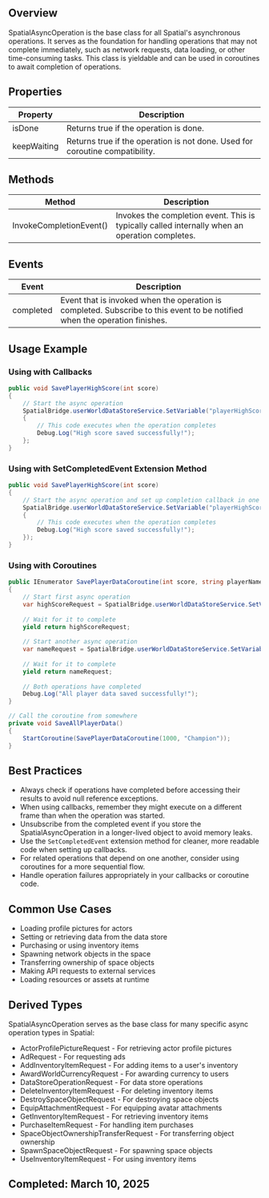 ## Overview
SpatialAsyncOperation is the base class for all Spatial's asynchronous operations. It serves as the foundation for handling operations that may not complete immediately, such as network requests, data loading, or other time-consuming tasks. This class is yieldable and can be used in coroutines to await completion of operations.

## Properties

| Property | Description |
|----------|-------------|
| isDone | Returns true if the operation is done. |
| keepWaiting | Returns true if the operation is not done. Used for coroutine compatibility. |

## Methods

| Method | Description |
|--------|-------------|
| InvokeCompletionEvent() | Invokes the completion event. This is typically called internally when an operation completes. |

## Events

| Event | Description |
|-------|-------------|
| completed | Event that is invoked when the operation is completed. Subscribe to this event to be notified when the operation finishes. |

## Usage Example

### Using with Callbacks

```csharp
public void SavePlayerHighScore(int score)
{
    // Start the async operation
    SpatialBridge.userWorldDataStoreService.SetVariable("playerHighScore", score).completed += (op) =>
    {
        // This code executes when the operation completes
        Debug.Log("High score saved successfully!");
    };
}
```

### Using with SetCompletedEvent Extension Method

```csharp
public void SavePlayerHighScore(int score)
{
    // Start the async operation and set up completion callback in one line
    SpatialBridge.userWorldDataStoreService.SetVariable("playerHighScore", score).SetCompletedEvent((op) =>
    {
        // This code executes when the operation completes
        Debug.Log("High score saved successfully!");
    });
}
```

### Using with Coroutines

```csharp
public IEnumerator SavePlayerDataCoroutine(int score, string playerName)
{
    // Start first async operation
    var highScoreRequest = SpatialBridge.userWorldDataStoreService.SetVariable("playerHighScore", score);
    
    // Wait for it to complete
    yield return highScoreRequest;
    
    // Start another async operation
    var nameRequest = SpatialBridge.userWorldDataStoreService.SetVariable("playerName", playerName);
    
    // Wait for it to complete
    yield return nameRequest;
    
    // Both operations have completed
    Debug.Log("All player data saved successfully!");
}

// Call the coroutine from somewhere
private void SaveAllPlayerData()
{
    StartCoroutine(SavePlayerDataCoroutine(1000, "Champion"));
}
```

## Best Practices

- Always check if operations have completed before accessing their results to avoid null reference exceptions.
- When using callbacks, remember they might execute on a different frame than when the operation was started.
- Unsubscribe from the completed event if you store the SpatialAsyncOperation in a longer-lived object to avoid memory leaks.
- Use the `SetCompletedEvent` extension method for cleaner, more readable code when setting up callbacks.
- For related operations that depend on one another, consider using coroutines for a more sequential flow.
- Handle operation failures appropriately in your callbacks or coroutine code.

## Common Use Cases

- Loading profile pictures for actors
- Setting or retrieving data from the data store
- Purchasing or using inventory items
- Spawning network objects in the space
- Transferring ownership of space objects
- Making API requests to external services
- Loading resources or assets at runtime

## Derived Types

SpatialAsyncOperation serves as the base class for many specific async operation types in Spatial:

- ActorProfilePictureRequest - For retrieving actor profile pictures
- AdRequest - For requesting ads
- AddInventoryItemRequest - For adding items to a user's inventory
- AwardWorldCurrencyRequest - For awarding currency to users
- DataStoreOperationRequest - For data store operations
- DeleteInventoryItemRequest - For deleting inventory items
- DestroySpaceObjectRequest - For destroying space objects
- EquipAttachmentRequest - For equipping avatar attachments
- GetInventoryItemRequest - For retrieving inventory items
- PurchaseItemRequest - For handling item purchases
- SpaceObjectOwnershipTransferRequest - For transferring object ownership
- SpawnSpaceObjectRequest - For spawning space objects
- UseInventoryItemRequest - For using inventory items

## Completed: March 10, 2025
